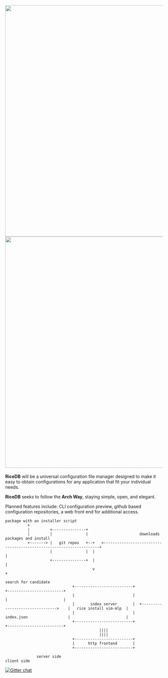 <h1 align="center">
<sub>
<img src="http://i.imgur.com/FvQ3Lvx.png"
      width="740">
      <img src="http://i.imgur.com/QR1AaJi.png"
      width="740">
</sub>
</h1>
<strong>RiceDB</strong> will be a universal configuration file manager designed to make it easy to obtain configurations for any application that fit your individual needs.

<strong>RiceDB</strong> seeks to follow the <strong>Arch Way</strong>, staying simple, open, and elegant.

Planned features include: CLI configuration preview, github based configuration repositories, a web front end for additional access.

```
package with an installer script                                                                                               
          +                                                                                                                  
          |         +---------------+                                                                                        
          |         |               |                       downloads packages and install                  
          +-------> |   git repos   +--+   <--------------------------------------------------------------------+       
                    |               |  |                                                                        |       
                    +---------------+  |                                                                        |       
                                       v                                                                        +       
                                                                                                       search for candidate  
                              +--------------------------+                                        +-------------------------+
                              |                          |                                        |                         |
                              |       index server       |  +-------------------------------->    |   rice install vim-mlp  |
                              |                          |            index.json                  |                         |
                              +--------------------------+                                        +-------------------------+
                                          ||||
                                          ||||
                              +--------------------------+
                              |      http frontend       |
                              +--------------------------+

              server side                                                                                  client side
```

[![Gitter chat](https://badges.gitter.im/gitterHQ/gitter.png)](https://gitter.im/nih0/logos)
